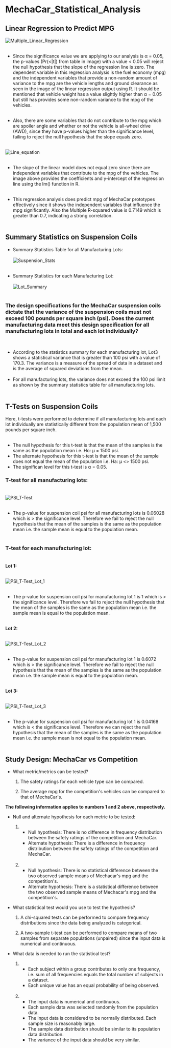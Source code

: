 # MechaCar_Statistical_Analysis
## Linear Regression to Predict MPG<br/>

![Multiple_Linear_Regression](./images/multiple_linear_regression_mpg.png)
<br/><br/>

* Since the significance value we are applying to our analysis is α = 0.05, the p-values (Pr(<|t|) from table in image) with a value < 0.05 will reject the null hypothesis that the slope of the regression line is zero. The dependent variable in this regression analysis is the fuel economy (mpg) and the independent variables that provide a non-random amount of variance to the mpg are the vehicle lengths and ground clearance as seen in the image of the linear regression output using R. It should be mentioned that vehicle weight has a value slightly higher than α = 0.05 but still has provides some non-random variance to the mpg of the vehicles. <br/><br/>

* Also, there are some variables that do not contribute to the mpg which are spoiler angle and whether or not the vehicle is all-wheel drive (AWD), since they have p-values higher than the significance level, failing to reject the null hypothesis that the slope equals zero. <br/><br/>

![Line_equation](./images/regression_line_eq.png)
<br/><br/>

* The slope of the linear model does not equal zero since there are independent variables that contribute to the mpg of the vehicles. The image above provides the coefficients and y-intercept of the regression line using the lm() function in R. <br/><br/>

* This regression analysis does predict mpg of MechaCar prototypes effectively since it shows the independent variables that influence the mpg significantly. Also the Multiple R-squared value is 0.7149 which is greater than 0.7, indicating a strong correlation. <br/><br/>

## Summary Statistics on Suspension Coils<br/>
* Summary Statistics Table for all Manufacturing Lots:<br/><br/>
![Suspension_Stats](./images/suspension_summary_stats.png)
<br/><br/>

* Summary Statistics for each Manufacturing Lot:<br/><br/>
![Lot_Summary](./images/lot_summary.png)
<br/><br/>

### The design specifications for the MechaCar suspension coils dictate that the variance of the suspension coils must not exceed 100 pounds per square inch (psi). Does the current manufacturing data meet this design specification for all manufacturing lots in total and each lot individually?
<br/>

* According to the statistics summary for each manufacturing lot, Lot3 shows a statistical variance that is greater than 100 psi with a value of 170.3. The variance is a measure of the spread of data in a dataset and is the average of squared deviations from the mean.
<br/><br/>
* For all manufacturing lots, the variance does not exceed the 100 psi limit as shown by the summary statistics table for all manufacturing lots.<br/><br/>

## T-Tests on Suspension Coils<br/>
Here, t-tests were performed to determine if all manufacturing lots and each lot individually are statistically different from the population mean of 1,500 pounds per square inch.<br/><br/>

* The null hypothesis for this t-test is that the mean of the samples is the same as the population mean i.e. Ho: μ = 1500 psi.
* The alternate hypothesis for this t-test is that the mean of the sample does not equal the mean of the population i.e. Ha: μ <> 1500 psi.
* The significan level for this t-test is α = 0.05.

### T-test for all manufacturing lots:<br/><br/>

![PSI_T-Test](./images/psi_t_test.png)<br/><br/>

* The p-value for suspension coil psi for all manufacturing lots is 0.06028 which is > the significance level. Therefore we fail to reject the null hypothesis that the mean of the samples is the same as the population mean i.e. the sample mean is equal to the population mean. <br/><br/>

### T-test for each manufacturing lot:<br/><br/>

**Lot 1:**<br/><br/>

![PSI_T-Test_Lot_1](./images/psi_t_test_lot1.png)<br/><br/>

* The p-value for suspension coil psi for manufacturing lot 1 is 1 which is > the significance level. Therefore we fail to reject the null hypothesis that the mean of the samples is the same as the population mean i.e. the sample mean is equal to the population mean. <br/><br/>

**Lot 2:**<br/><br/>

![PSI_T-Test_Lot_2](./images/psi_t_test_lot2.png)<br/><br/>

* The p-value for suspension coil psi for manufacturing lot 1 is 0.6072 which is > the significance level. Therefore we fail to reject the null hypothesis that the mean of the samples is the same as the population mean i.e. the sample mean is equal to the population mean. <br/><br/>

**Lot 3:**<br/><br/>

![PSI_T-Test_Lot_3](./images/psi_t_test_lot3.png)<br/><br/>

* The p-value for suspension coil psi for manufacturing lot 1 is 0.04168 which is < the significance level. Therefore we can reject the null hypothesis that the mean of the samples is the same as the population mean i.e. the sample mean is not equal to the population mean. <br/><br/> 

## Study Design: MechaCar vs Competition<br/>

* What metric/metrics can be tested? <br/>

    1) The safety ratings for each vehicle type can be compared.<br/>

    2) The average mpg for the competition's vehicles can be compared to that of MechaCar's. <br/>

**The following information applies to numbers 1 and 2 above, respectively.**

* Null and alternate hypothesis for each metric to be tested: <br/>

    1)  * Null hypothesis: There is no difference in frequency distribution between the safety ratings of the competition and MechaCar. <br/>
        * Alternate hypothesis: There is a difference in frequency distribution between the safety ratings of the competition and MechaCar. <br/><br/>
    2)  * Null hypothesis: There is no statistical difference between the two observed sample means of Mechacar's mpg and the competition's.<br/>
        * Alternate hypothesis: There is a statistical difference between the two observed sample means of Mechacar's mpg and the competition's.<br/>

* What statistical test would you use to test the hypothesis?<br/>

    1) A chi-squared tests can be performed to compare frequency distributions since the data being analyzed is categorical.<br/>

    2) A two-sample t-test can be performed to compare means of two samples from separate populations (unpaired) since the input data is numerical and continuous. <br/>

* What data is needed to run the statistical test? <br/>

    1)  * Each subject within a group contributes to only one frequency, i.e. sum of all frequencies equals the total number of subjects in a dataset. <br/>
        * Each unique value has an equal probability of being observed.<br/><br/>

    2)  * The input data is numerical and continuous.<br/> 
        * Each sample data was selected randomly from the population data. <br/>
        * The input data is considered to be normally distributed. Each sample size is reasonably large.<br/>
        * The sample data distribution should be similar to its population data distribution. <br/>
        * The variance of the input data should be very similar.<br/>